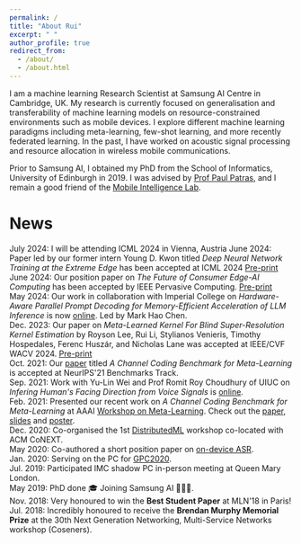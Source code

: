 ```yaml
---
permalink: /
title: "About Rui"
excerpt: " "
author_profile: true
redirect_from: 
  - /about/
  - /about.html
---
```



I am a machine learning Research Scientist at Samsung AI Centre in Cambridge, UK. My research is currently focused on generalisation and transferability of machine learning models on resource-constrained environments such as mobile devices. I explore different machine learning paradigms including meta-learning, few-shot learning, and more recently federated learning. In the past, I have worked on acoustic signal processing and resource allocation in wireless mobile communications. 

Prior to Samsung AI, I obtained my PhD from the School of Informatics, University of Edinburgh in 2019. I was advised by [Prof Paul Patras](http://homepages.inf.ed.ac.uk/ppatras/), and I remain a good friend of the [Mobile Intelligence Lab](https://mi.inf.ed.ac.uk/). 

News
=====
July 2024: I will be attending ICML 2024 in Vienna, Austria
June 2024: Paper led by our former intern Young D. Kwon titled *Deep Neural Network Training at the Extreme Edge* has been accepted at ICML 2024 [Pre-print](https://arxiv.org/pdf/2307.09988)  
June 2024: Our position paper on *The Future of Consumer Edge-AI Computing* has been accepted by IEEE Pervasive Computing. [Pre-print](https://arxiv.org/pdf/2210.10514)   
May 2024: Our work in collaboration with Imperial College on *Hardware-Aware Parallel Prompt Decoding for Memory-Efficient Acceleration of LLM Inference* is now [online]( https://arxiv.org/pdf/2307.09988). Led by Mark Hao Chen.  
Dec. 2023: Our paper on *Meta-Learned Kernel For Blind Super-Resolution Kernel Estimation* by Royson Lee, Rui Li, Stylianos Venieris, Timothy Hospedales, Ferenc Huszár, and Nicholas Lane was accepted at IEEE/CVF WACV 2024. [Pre-print](https://openaccess.thecvf.com/content/WACV2024/papers/Lee_Meta-Learned_Kernel_for_Blind_Super-Resolution_Kernel_Estimation_WACV_2024_paper.pdf)     
Oct. 2021: Our [paper](https://arxiv.org/pdf/2107.07579.pdf) titled *A Channel Coding Benchmark for Meta-Learning* is accepted at NeurIPS'21 Benchmarks Track.  
Sep. 2021: Work with Yu-Lin Wei and Prof Romit Roy Choudhury of UIUC on *Infering Human's Facing Direction from Voice Signals* is [online](https://arxiv.org/pdf/2109.13094.pdf).   
Feb. 2021: Presented our recent work on *A Channel Coding Benchmark for Meta-Learning* at AAAI [Workshop on Meta-Learning](https://sites.google.com/chalearn.org/metalearning?pli=1#h.xuit1fabeozb). Check out the [paper](http://ruihuili.github.io/files/aaai21_paper.pdf), [slides](http://ruihuili.github.io/files/AAAI21_slides.pdf) and [poster](http://ruihuili.github.io/files/AAAI21_poster.pdf).      
Dec. 2020: Co-organised the 1st [DistributedML](http://distributedml.org) workshop co-located with ACM CoNEXT.    
May 2020: Co-authored a short position paper on [on-device ASR](https://dl.acm.org/doi/abs/10.1145/3400713.3400715).  
Jan. 2020: Serving on the PC for [GPC2020](https://www.gpc2020.cn/).    
Jul. 2019: Participated IMC shadow PC in-person meeting at Queen Mary London.  
May 2019: PhD done 🎓 Joining Samsung AI 👩🏻‍💻.    
Nov. 2018: Very honoured to win the **Best Student Paper** at MLN'18 in Paris!     
Jul. 2018: Incredibly honoured to receive the **Brendan Murphy Memorial Prize** at the 30th Next Generation Networking, Multi-Service Networks workshop (Coseners).  



